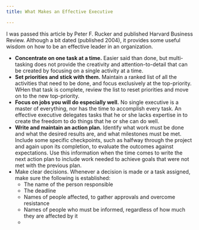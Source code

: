 ```yaml
---
title: What Makes an Effective Executive

---
```

I was passed this article by Peter F. Rucker and published Harvard Business Review. Although a bit dated (published 2004), it provides some useful wisdom on how to be an effective leader in an organization.

* **Concentrate on one task at a time.** Easier said than done, but multi-tasking does not provide the creativity and attention-to-detail that can be created by focusing on a single activity at a time.
* **Set priorities and stick with them.** Maintain a ranked list of all the activities that need to be done, and focus exclusively at the top-priority. WHen that task is complete, review the list to reset priorities and move on to the new top-priority.
* **Focus on jobs you will do especially well.** No single executive is a master of everything, nor has the time to accomplish every task. An effective executive delegates tasks that he or she lacks expertise in to create the freedom to do things that he or she can do well.
* **Write and maintain an action plan.** Identify what work must be done and what the desired results are, and what milestones must be met. Include some specific checkpoints, such as halfway through the project and again upon its completion, to evaluate the outcomes against expectations. Use this information when the time comes to write the next action plan to include work needed to achieve goals that were not met with the previous plan.
* Make clear decisions. Whenever a decision is made or a task assigned, make sure the following is established:
  * The name of the person responsible
  * The deadline
  * Names of people affected, to gather approvals and overcome resistance
  * Names of people who must be informed, regardless of how much they are affected by it
  *
